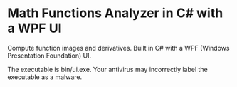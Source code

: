 # Math Functions Analyzer in C# with a WPF UI

Compute function images and derivatives. Built in C# with a WPF (Windows Presentation Foundation) UI.

The executable is bin/ui.exe. Your antivirus may incorrectly label the executable as a malware.
